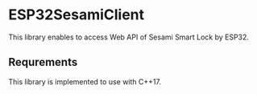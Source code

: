 # ESP32SesamiClient

This library enables to access Web API of Sesami Smart Lock by ESP32.

## Requrements

This library is implemented to use with C++17.